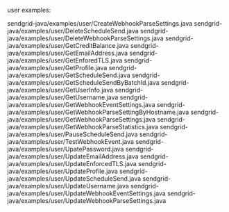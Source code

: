 user examples:

sendgrid-java/examples/user/CreateWebhookParseSettings.java
sendgrid-java/examples/user/DeleteScheduleSend.java
sendgrid-java/examples/user/DeleteWebhookParseSettings.java
sendgrid-java/examples/user/GetCreditBalance.java
sendgrid-java/examples/user/GetEmailAddress.java
sendgrid-java/examples/user/GetEnforedTLS.java
sendgrid-java/examples/user/GetProfile.java
sendgrid-java/examples/user/GetScheduleSend.java
sendgrid-java/examples/user/GetScheduleSendByBatchId.java
sendgrid-java/examples/user/GetUserInfo.java
sendgrid-java/examples/user/GetUsername.java
sendgrid-java/examples/user/GetWebhookEventSettings.java
sendgrid-java/examples/user/GetWebhookParseSettingByHostname.java
sendgrid-java/examples/user/GetWebhookParseSettings.java
sendgrid-java/examples/user/GetWebhookParseStatistics.java
sendgrid-java/examples/user/PauseScheduleSend.java
sendgrid-java/examples/user/TestWebhookEvent.java
sendgrid-java/examples/user/UpatePassword.java
sendgrid-java/examples/user/UpdateEmailAddress.java
sendgrid-java/examples/user/UpdateEnforcedTLS.java
sendgrid-java/examples/user/UpdateProfile.java
sendgrid-java/examples/user/UpdateScheduleSend.java
sendgrid-java/examples/user/UpdateUsername.java
sendgrid-java/examples/user/UpdateWebhookEventSettings.java
sendgrid-java/examples/user/UpdateWebhookParseSettings.java
